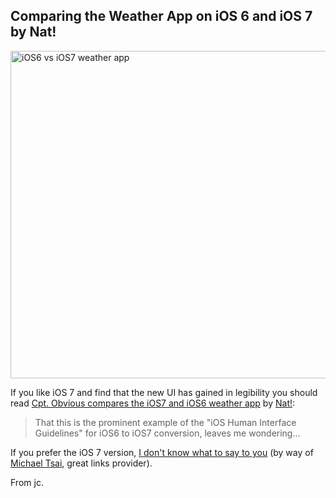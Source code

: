 ## Comparing the Weather App on iOS 6 and iOS 7 by Nat!

<p><a href="/2013/10/10/weather1300.png"><img src="/2013/10/10/weather.png" alt="iOS6 vs iOS7 weather app" width="600" height="524"></a></p>

If you like iOS 7 and find that the new UI has gained in legibility you should read [Cpt. Obvious compares the iOS7 and iOS6 weather app][] by [Nat!][]:

> That this is the prominent example of the "iOS Human Interface Guidelines" for
> iOS6 to iOS7 conversion, leaves me wondering...

If you prefer the iOS 7 version, [I don't know what to say to you][] (by way of [Michael Tsai][], great links provider).

From jc.

[Cpt. Obvious compares the iOS7 and iOS6 weather app]: http://www.mulle-kybernetik.com/weblog/2013/10/cpt-obvious-compares-the-ios7.html
[Nat!]: http://www.mulle-kybernetik.com/en/index.html
[Michael tsai]: http://mjtsai.com/blog/2013/10/09/comparing-the-ios-7-and-ios-6-weather-apps/
[I don't know what to say to you]: https://twitter.com/gruber/status/344179342764568577